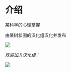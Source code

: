 # 介绍

某科学的心理掌握

由某树状图的汉化组汉化并发布

![](https://cnindex.github.io/Mental-Out/images/cover1.jpg)

*欢迎加入汉化组：*

![](https://cnindex.github.io/Mental-Out/images/0.jpg)
